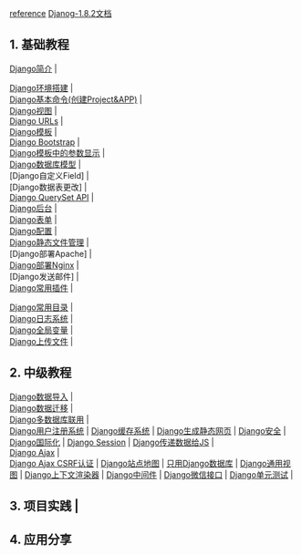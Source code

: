 [reference](http://www.ziqiangxuetang.com/django/django-tutorial.html)
[Djanog-1.8.2文档](http://python.usyiyi.cn/documents/django_182/index.html)

## 1. 基础教程

[Django简介](https://www.zybuluo.com/breakerthb/note/403171) |   

[Django环境搭建](https://www.zybuluo.com/breakerthb/note/399472) |   
[Django基本命令(创建Project&APP)](https://www.zybuluo.com/breakerthb/note/403191) |   
[Django视图](https://www.zybuluo.com/breakerthb/note/403319) |  
[Django URLs](https://github.com/breakerthb/PythonStudy/blob/master/Resource/Django%20Study/django-urls.md) |   
[Django模板](https://www.zybuluo.com/breakerthb/note/405298) |  
[Django Bootstrap]() |  
[Django模板中的参数显示](https://github.com/breakerthb/PythonStudy/blob/master/Resource/Django%20Study/django-para.md) |   
[Django数据库模型](https://www.zybuluo.com/breakerthb/note/405464) |   
[Django自定义Field] |   
[Django数据表更改] |   
[Django QuerySet API](https://www.zybuluo.com/breakerthb/note/422557) |   
[Django后台](https://www.zybuluo.com/breakerthb/note/422692) |   
[Django表单](https://www.zybuluo.com/breakerthb/note/405631) |  
[Django配置](https://www.zybuluo.com/breakerthb/note/406541) |   
[Django静态文件管理](https://github.com/breakerthb/PythonStudy/blob/master/Resource/Django%20Study/django-StaticFiles.md) |   
[Django部署Apache] |   
[Django部署Nginx](https://www.zybuluo.com/breakerthb/note/442540) |   
[Django发送邮件] |   
[Django常用插件](https://www.zybuluo.com/breakerthb/note/420158) |   

[Django常用目录](https://github.com/breakerthb/PythonStudy/blob/master/Resource/Django%20Study/django-folders.md) |    
[Django日志系统](https://github.com/breakerthb/PythonStudy/blob/master/Resource/Django%20Study/django-log.md) |  
[Django全局变量](https://github.com/breakerthb/PythonStudy/blob/master/Resource/Django%20Study/django-global_parameters.md) |  
[Django上传文件](https://github.com/breakerthb/PythonStudy/blob/master/Resource/Django%20Study/django-uploadfile.md) |  


## 2. 中级教程

[Django数据导入](https://www.zybuluo.com/breakerthb/note/538554) |   
[Django数据迁移](http://www.ziqiangxuetang.com/django/django-data-migration.html) |   
[Django多数据库联用](http://www.ziqiangxuetang.com/django/django-multi-database.html) |   
[Django用户注册系统]() | 
[Django缓存系统]() | 
[Django生成静态网页]() | 
[Django安全]() | 
[Django国际化]() | 
[Django Session]() | 
[Django传递数据给JS]() |   
[Django Ajax](https://github.com/breakerthb/PythonStudy/blob/master/Resource/Django%20Study/dango-ajax.md) |   
[Django Ajax CSRF认证]() | 
[Django站点地图]() | 
[只用Django数据库]() | 
[Django通用视图]() | 
[Django上下文渲染器]() | 
[Django中间件]() | 
[Django微信接口]() | 
[Django单元测试]() | 

## 3. 项目实践 |

## 4. 应用分享
